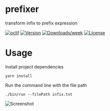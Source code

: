 prefixer
========

transform infix to prefix expression

[![oclif](https://img.shields.io/badge/cli-oclif-brightgreen.svg)](https://oclif.io)
[![Version](https://img.shields.io/npm/v/prefixer.svg)](https://npmjs.org/package/prefixer)
[![Downloads/week](https://img.shields.io/npm/dw/prefixer.svg)](https://npmjs.org/package/prefixer)
[![License](https://img.shields.io/npm/l/prefixer.svg)](https://github.com/chahidarid/prefixer/blob/master/package.json)

<!-- toc -->
# Usage
Install project dependencies
```
yarn install
```
Run the command line with the file path
```
./bin/run --filePath infix.txt
```

![Screenshot](https://i.ibb.co/GQqHWRj/Screenshot-2019-03-14-at-19-07-45.png)
<!-- usage -->

